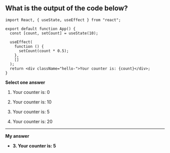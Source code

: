 ## What is the output of the code below?

```
import React, { useState, useEffect } from "react";

export default function App() {
  const [count, setCount] = useState(10);

  useEffect(
    function () {
      setCount(count * 0.5);
    },
    []
  );
  return <div className="hello-">Your counter is: {count}</div>;
}
```

**Select one answer**

1.	Your counter is: 0

2.	Your counter is: 10

3.	Your counter is: 5

4.	Your counter is: 20

---

**My answer** 

- **3.	Your counter is: 5**